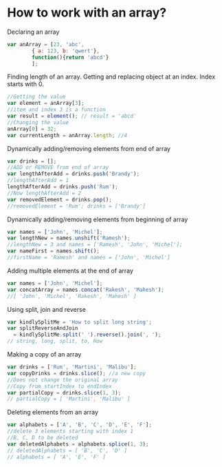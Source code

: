 # How to work with an array?

Declaring an array
```js
var anArray = [23, 'abc', 
        { a: 123, b: 'qwert'},
        function(){return 'abcd'}
        ];
```
Finding length of an array. Getting and replacing object at an index. Index starts with 0. 
```js
//Getting the value
var element = anArray[3];
//item and index 3 is a function
var result = element(); // result = 'abcd'
//Changing the value
anArray[0] = 32;
var currentLength = anArray.length; //4 
```
Dynamically adding/removing elements from end of array
```js
var drinks = [];
//ADD or REMOVE from end of array
var lengthAfterAdd = drinks.push('Brandy');
//lengthAfterAdd = 1
lengthAfterAdd = drinks.push('Rum');
//Now lengthAfterAdd = 2
var removedElement = drinks.pop();
//removedElement = 'Rum'; drinks = ['Brandy']
```
Dynamically adding/removing elements from beginning of array
```js
var names = ['John', 'Michel'];
var lengthNew = names.unshift('Ramesh');
//lengthNew = 3 and names = ['Ramesh', 'John', 'Michel'];
var nameFirst = names.shift();
//firstName = 'Ramesh' and names = ['John', 'Michel']
```
Adding multiple elements at the end of array
```js
var names = ['John', 'Michel'];
var concatArray = names.concat('Rakesh', 'Mahesh');
//[ 'John', 'Michel', 'Rakesh', 'Mahesh' ]
```
Using split, join and reverse
```js
var kindlySplitMe = 'How to split long string';
var splitReverseAndJoin
  = kindlySplitMe.split(' ').reverse().join(', ');
// string, long, split, to, How
```
Making a copy of an array
```js
var drinks = ['Rum', 'Martini', 'Malibu'];
var copyDrinks = drinks.slice(); //a new copy
//Does not change the original array
//Copy from startIndex to endIndex
var partialCopy = drinks.slice(1, 3);
// partialCopy = [ 'Martini', 'Malibu' ]
```
Deleting elements from an array
```js
var alphabets = ['A', 'B', 'C', 'D', 'E', 'F'];
//delete 3 elements starting with index 1
//B, C, D to be deleted
var deletedAlphabets = alphabets.splice(1, 3);
// deletedAlphabets = [ 'B', 'C', 'D' ]
// alphabets = [ 'A', 'E', 'F' ]
```